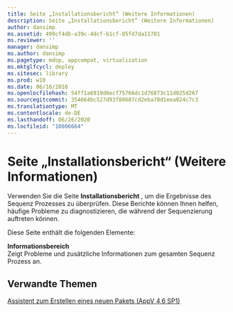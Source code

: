 ```yaml
---
title: Seite „Installationsbericht“ (Weitere Informationen)
description: Seite „Installationsbericht“ (Weitere Informationen)
author: dansimp
ms.assetid: 499cf4db-a39c-4dcf-b1cf-85fd7da11701
ms.reviewer: ''
manager: dansimp
ms.author: dansimp
ms.pagetype: mdop, appcompat, virtualization
ms.mktglfcycl: deploy
ms.sitesec: library
ms.prod: w10
ms.date: 06/16/2016
ms.openlocfilehash: 54ff1a6919d6ecf75766dc1d76873c11d025d267
ms.sourcegitcommit: 354664bc527d93f80687cd2eba70d1eea024c7c3
ms.translationtype: MT
ms.contentlocale: de-DE
ms.lasthandoff: 06/26/2020
ms.locfileid: "10806664"
---
```

# Seite „Installationsbericht“ (Weitere Informationen)


Verwenden Sie die Seite **Installationsbericht** , um die Ergebnisse des Sequenz Prozesses zu überprüfen. Diese Berichte können Ihnen helfen, häufige Probleme zu diagnostizieren, die während der Sequenzierung auftreten können.

Diese Seite enthält die folgenden Elemente:

<a href="" id="information-pane"></a>**Informationsbereich**  
Zeigt Probleme und zusätzliche Informationen zum gesamten Sequenz Prozess an.

## Verwandte Themen


[Assistent zum Erstellen eines neuen Pakets (AppV 4,6 SP1)](create-new-package-wizard---appv-46-sp1-.md)

 

 





